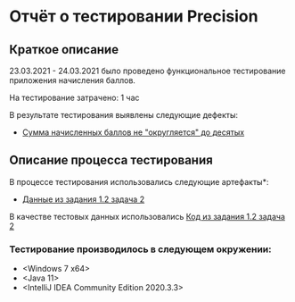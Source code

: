 # Отчёт о тестировании Precision

## Краткое описание

23.03.2021 - 24.03.2021 было проведено функциональное тестирование приложения начисления баллов.

На тестирование затрачено: 1 час

В результате тестирования выявлены следующие дефекты:
* [Cумма начисленных баллов не "округляется" до десятых](https://github.com/Olegun56/DZ1.2.2-Java/issues/1)


## Описание процесса тестирования

В процессе тестирования использовались следующие артефакты*:
* [Данные из задания 1.2 задача 2 ](https://github.com/netology-code/javaqa-homeworks/tree/master/programming)


В качестве тестовых данных использовались [Код из задания 1.2 задача 2 ](https://github.com/netology-code/javaqa-homeworks/tree/master/programming)


### Тестирование производилось в следующем окружении:
* <Windows 7 x64>
* <Java 11>
* <IntelliJ IDEA Community Edition 2020.3.3>